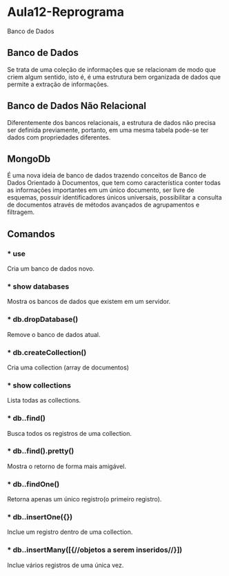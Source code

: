 # Aula12-Reprograma
Banco de Dados

## Banco de Dados
Se trata de uma coleção de informações que se relacionam de modo que criem algum sentido, isto é, é uma estrutura bem organizada de dados que permite a extração de informações.

## Banco de Dados Não Relacional
Diferentemente dos bancos relacionais, a estrutura de dados não precisa ser definida previamente, portanto, em uma mesma tabela pode-se ter dados com propriedades diferentes.

## MongoDb
É uma nova ideia de banco de dados trazendo conceitos de Banco de Dados Orientado à Documentos, que tem como característica conter todas as informações importantes em um único documento, ser livre de esquemas, possuir identificadores únicos universais, possibilitar a consulta de documentos através de métodos avançados de agrupamentos e filtragem.

## Comandos

### * use 
Cria um banco de dados novo.

### * show databases
Mostra os bancos de dados que existem em um servidor.

### * db.dropDatabase()
Remove o banco de dados atual.

### * db.createCollection(<NOme da Collection>)
Cria uma collection (array de documentos)

### * show collections
Lista todas as collections.

### * db.<NomeDaCollection>.find()
Busca todos os registros de uma collection.

### * db.<NomeDaCollection>.find().pretty()
Mostra o retorno de forma mais amigável.

### * db.<NomeDaCollection>.findOne()
Retorna apenas um único registro(o primeiro registro).

### * db.<NomeDaCollection>.insertOne({<atributos>})
Inclue um registro dentro de uma collection.

### * db.<NomeDaCollection>.insertMany([{//objetos a serem inseridos//}])
Inclue vários registros de uma única vez.
